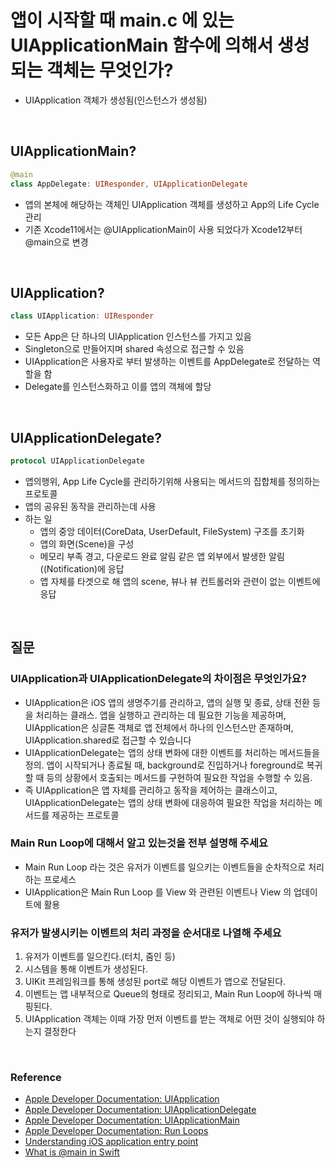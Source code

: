 # 앱이 시작할 때 main.c 에 있는 UIApplicationMain 함수에 의해서 생성되는 객체는 무엇인가?
- UIApplication 객체가 생성됨(인스턴스가 생성됨)

<br />

## UIApplicationMain?
```swift
@main
class AppDelegate: UIResponder, UIApplicationDelegate
```
- 앱의 본체에 해당하는 객체인 UIApplication 객체를 생성하고 App의 Life Cycle 관리
- 기존 Xcode11에서는 @UIApplicationMain이 사용 되었다가 Xcode12부터 @main으로 변경

<br />

## UIApplication?
```swift
class UIApplication: UIResponder
```
- 모든 App은 단 하나의 UIApplication 인스턴스를 가지고 있음
- Singleton으로 만들어지며 shared 속성으로 접근할 수 있음
- UIApplication은 사용자로 부터 발생하는 이벤트를 AppDelegate로 전달하는 역할을 함
- Delegate를 인스턴스화하고 이를 앱의 객체에 할당

<br />

## UIApplicationDelegate?
```swift
protocol UIApplicationDelegate
```
- 앱의행위, App Life Cycle를 관리하기위해 사용되는 메서드의 집합체를 정의하는 프로토콜
- 앱의 공유된 동작을 관리하는데 사용
- 하는 일
    - 앱의 중앙 데이터(CoreData, UserDefault, FileSystem) 구조를 초기화
    - 앱의 화면(Scene)을 구성
    - 메모리 부족 경고, 다운로드 완료 알림 같은 앱 외부에서 발생한 알림((Notification)에 응답
    - 앱 자체를 타겟으로 해 앱의 scene, 뷰나 뷰 컨트롤러와 관련이 없는 이벤트에 응답

<br />

## 질문
### UIApplication과 UIApplicationDelegate의 차이점은 무엇인가요?
- UIApplication은 iOS 앱의 생명주기를 관리하고, 앱의 실행 및 종료, 상태 전환 등을 처리하는 클래스. 앱을 실행하고 관리하는 데 필요한 기능을 제공하며, UIApplication은 싱글톤 객체로 앱 전체에서 하나의 인스턴스만 존재하며, UIApplication.shared로 접근할 수 있습니다
- UIApplicationDelegate는 앱의 상태 변화에 대한 이벤트를 처리하는 메서드들을 정의. 앱이 시작되거나 종료될 때, background로 진입하거나 foreground로 복귀할 때 등의 상황에서 호출되는 메서드를 구현하여 필요한 작업을 수행할 수 있음.
- 즉 UIApplication은 앱 자체를 관리하고 동작을 제어하는 클래스이고, UIApplicationDelegate는 앱의 상태 변화에 대응하여 필요한 작업을 처리하는 메서드를 제공하는 프로토콜

### Main Run Loop에 대해서 알고 있는것을 전부 설명해 주세요
- Main Run Loop 라는 것은 유저가 이벤트를 일으키는 이벤트들을 순차적으로 처리하는 프로세스
- UIApplication은 Main Run Loop 를 View 와 관련된 이벤트나 View 의 업데이트에 활용

### 유저가 발생시키는 이벤트의 처리 과정을 순서대로 나열해 주세요
1. 유저가 이벤트를 일으킨다.(터치, 줌인 등)
2. 시스템을 통해 이벤트가 생성된다.
3. UIKit 프레임워크를 통해 생성된 port로 해당 이벤트가 앱으로 전달된다.
4. 이벤트는 앱 내부적으로 Queue의 형태로 정리되고, Main Run Loop에 하나씩 매핑된다.
5. UIApplication 객체는 이때 가장 먼저 이벤트를 받는 객체로 어떤 것이 실행되야 하는지 결정한다

<br />

### Reference
- [Apple Developer Documentation: UIApplication](https://developer.apple.com/documentation/uikit/uiapplication/)
- [Apple Developer Documentation: UIApplicationDelegate](https://developer.apple.com/documentation/uikit/uiapplicationdelegate)
- [Apple Developer Documentation: UIApplicationMain](https://developer.apple.com/documentation/uikit/1622933-uiapplicationmain)
- [Apple Developer Documentation: Run Loops](https://developer.apple.com/library/archive/documentation/Cocoa/Conceptual/Multithreading/RunLoopManagement/RunLoopManagement.html)
- [Understanding iOS application entry point](https://olszanowski.blog/posts/understanding-ios-app-entrypoint/)
- [What is @main in Swift](https://medium.com/@abedalkareemomreyh/what-is-main-in-swift-bc79fbee741c)
